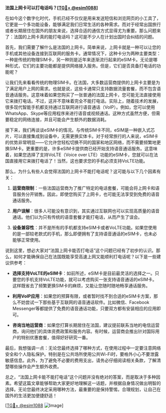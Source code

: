 **法国上网卡可以打电话吗？[[TG💪+ @esim1088](https://t.me/s/esim1088)]**

在如今这个数字化时代，手机已经不仅仅是用来发送短信和浏览网页的小工具了，它更是一个多功能设备，能够满足我们日常生活的各种需求。而对于经常出国旅行或者长期居住在国外的朋友来说，选择合适的通信方式显得尤为重要。那么问题来了：法国的上网卡真的能打电话吗？这可是不少人在计划出国时会纠结的问题。

首先，我们需要了解什么是法国的上网卡。简单来说，上网卡就是一种可以让您的手机或其他设备连接到互联网的服务卡。通常情况下，这种卡分为两种主要类型：一种是传统的物理SIM卡，另一种则是近年来逐渐流行起来的eSIM卡。无论是哪种形式，它们的主要功能都是提供网络接入服务。但是，它们是否具备打电话的功能呢？

让我们先来看看传统的物理SIM卡。在法国，大多数运营商提供的上网卡主要是为了满足用户上网的需求。也就是说，这些卡通常只支持数据流量套餐，而不包含语音通话服务。这意味着如果您购买了一张普通的法国上网卡，您可能无法直接使用它来拨打电话。不过，这并不意味着完全不能打电话。实际上，随着技术的发展，很多现代智能手机都支持通过互联网进行语音通话（VoIP）。例如，您可以使用WhatsApp、Skype等应用程序来进行语音或视频通话。这种方式虽然方便，但需要稳定的网络连接，并且可能会产生额外的数据消耗。

接下来，我们再谈谈eSIM卡的情况。与传统SIM卡不同，eSIM是一种嵌入式芯片，可以直接集成到设备中，无需更换实体卡。对于经常旅行的人来说，eSIM卡的优势非常明显——它允许您轻松切换不同的国家和地区网络，而不需要频繁地更换SIM卡。更重要的是，许多eSIM卡提供商已经开始支持语音通话服务。这意味着，如果您选择了支持VoLTE（Voice over LTE）功能的eSIM卡，您就可以在法国直接用它来拨打电话了！当然，这也要求您的手机必须支持VoLTE功能。

那么，为什么有些人会觉得法国的上网卡不能打电话呢？这可能与以下几个因素有关：

1. **运营商限制**：一些法国运营商为了推广特定的电话套餐，可能会将上网卡和语音服务分开销售。因此，即使您购买了上网卡，也可能无法享受到免费的语音通话服务。
   
2. **用户误解**：很多人可能没有意识到，其实通过互联网也可以实现高质量的语音通话。他们以为只有传统的语音套餐才能打电话，从而产生了误会。

3. **设备兼容性**：并不是所有的手机都支持eSIM卡或者VoLTE功能。如果您使用的是一部较老款式的手机，那么即便拥有了支持语音通话的eSIM卡，也未必能够正常使用。

说到这里，想必大家对“法国上网卡能否打电话”这个问题已经有了初步的认识。那么，如何才能确保自己在法国既能享受高速上网又能顺利打电话呢？以下是一些建议供参考：

- **选择支持VoLTE的eSIM卡**：如前所述，eSIM卡是目前最灵活的选择之一。只要您的手机支持VoLTE功能，就可以考虑购买一张支持语音通话的eSIM卡。这样既省去了频繁更换SIM卡的麻烦，又能让您随时随地畅享通话服务。
  
- **利用VoIP应用**：如果您的预算有限，或者暂时找不到合适的eSIM卡方案，那么不妨尝试一下那些基于互联网的语音通话软件。比如微信、Facebook Messenger等都提供了免费的语音通话功能，只要双方都有安装相应的应用即可。

- **咨询当地运营商**：如果您打算长期居住在法国，建议提前联系当地的电信运营商，询问他们的具体资费政策和服务内容。有时候，运营商会推出针对国际用户的特别优惠套餐，值得好好研究一番。

最后，我想强调一点：无论您最终选择了哪种方式，在使用过程中一定要注意网络安全和个人隐私保护。特别是在公共场所使用公共Wi-Fi时，要格外小心不要泄露敏感信息。此外，为了避免不必要的费用支出，请务必仔细阅读相关条款，了解清楚哪些操作会产生额外收费。

总之，“法国上网卡能不能打电话”这个问题并没有绝对的答案，而是取决于多种因素。希望这篇文章能够帮助大家更好地理解这一话题，并根据自身情况做出明智的选择。无论您最终决定采用哪种方法，最重要的是保持警惕，合理规划，让自己在国外的生活更加便捷舒适！

[[TG💪+ @esim1088](https://t.me/s/esim1088) ![Image](https://i.postimg.cc/4NQfJmqS/Snipaste-2025-05-13-00-14-12.png)]